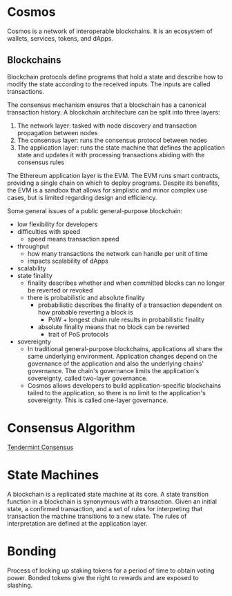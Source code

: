 # Cosmos
Cosmos is a network of interoperable blockchains. It is an ecosystem of wallets, services, tokens, and dApps.

## Blockchains
Blockchain protocols define programs that hold a state and describe how to modify the state according to the received inputs. The inputs are called transactions.

The consensus mechanism ensures that a blockchain has a canonical transaction history. A blockchain architecture can be split into three layers:
1. The network layer: tasked with node discovery and transaction propagation between nodes
2. The consensus layer: runs the consensus protocol between nodes
3. The application layer: runs the state machine that defines the application state and updates it with processing transactions abiding with the consensus rules

The Ethereum application layer is the EVM. The EVM runs smart contracts, providing a single chain on which to deploy programs. Despite its benefits, the EVM is a sandbox that allows for simplistic and minor complex use cases, but is limited regarding design and efficiency. 

Some general issues of a public general-purpose blockchain:
- low flexibility for developers
- difficulties with speed
	- speed means transaction speed
- throughput
	- how many transactions the network can handle per unit of time
	- impacts scalability of dApps
- scalability
- state finality
	- finality describes whether and when committed blocks can no longer be reverted or revoked
	- there is probabilistic and absolute finality
		- probabilistic describes the finality of a transaction dependent on how probable reverting a block is
			- PoW + longest chain rule results in probabilistic finality
		- absolute finality means that no block can be reverted
			- trait of PoS protocols
- sovereignty
	- In traditional general-purpose blockchains, applications all share the same underlying environment. Application changes depend on the governance of the application and also the underlying chains' governance. The chain's governance limits the application's sovereignty, called two-layer governance.
	- Cosmos allows developers to build application-specific blockchains tailed to the application, so there is no limit to the application's sovereignty. This is called one-layer governance.


# Consensus Algorithm
[Tendermint Consensus](https://docs.tendermint.com/master/introduction/what-is-tendermint.html)

# State Machines
A blockchain is a replicated state machine at its core. A state transition function in a blockchain is synonymous with a transaction. Given an initial state, a confirmed transaction, and a set of rules for interpreting that transaction the machine transitions to a new state. The rules of interpretation are defined at the application layer.

# Bonding
Process of locking up staking tokens for a period of time to obtain voting power. Bonded tokens give the right to rewards and are exposed to slashing.